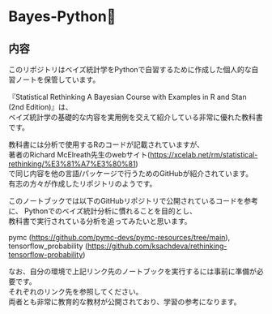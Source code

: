 

# Bayes-Python🦄


## 内容
このリポジトリはベイズ統計学をPythonで自習するために作成した個人的な自習ノートを保管しています。 
  
『Statistical Rethinking A Bayesian Course with Examples in R and Stan (2nd Edition)』は、  
ベイズ統計学の基礎的な内容を実用例を交えて紹介している非常に優れた教科書です。

  
教科書には分析で使用するRのコードが記載されていますが、   
著者のRichard McElreath先生のwebサイト(https://xcelab.net/rm/statistical-rethinking/%E3%81%A7%E3%80%81)  
で同じ内容を他の言語/パッケージで行うためのGitHubが紹介されています。   
有志の方々が作成したリポジトリのようです。

  
このノートブックでは以下のGitHubリポジトリで公開されているコードを参考に、 Pythonでのベイズ統計分析に慣れることを目的とし、  
教科書で実行されている分析を追ってみたいと思います。  

pymc (https://github.com/pymc-devs/pymc-resources/tree/main),  
tensorflow_probability (https://github.com/ksachdeva/rethinking-tensorflow-probability)

  
なお、自分の環境で上記リンク先のノートブックを実行するには事前に準備が必要です。   
それぞれのリンク先を参照してください。  
両者とも非常に教育的な教材が公開されており、学習の参考になります。
